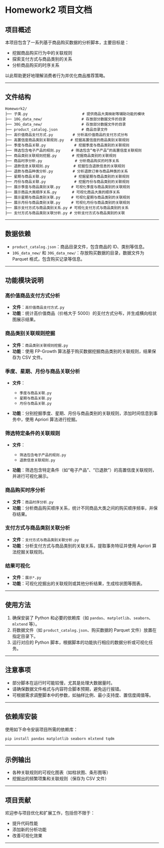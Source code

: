 # Homework2 项目文档

## 项目概述

本项目包含了一系列基于商品购买数据的分析脚本，主要目标是：

* 挖掘商品购买行为中的关联规则
* 探索支付方式与商品类别的关系
* 分析商品购买的时序关系

以此帮助更好地理解消费者行为并优化商品推荐策略。

---

## 文件结构

```
Homework2/
├── 子类.py                         # 提供商品大类映射等辅助功能的模块
├── 10G_data_new/                  # 存放部分数据文件的目录
├── 30G_data_new/                  # 存放部分数据文件的目录
├── product_catalog.json           # 商品目录文件
├── 高价值商品支付方式.py         # 分析高价值商品的支付方式分布
├── 高置信度商品类别关联规则.py   # 挖掘高置信度的商品类别关联规则
├── 季度与商品关联.py             # 挖掘季度与商品类别的关联规则
├── 筛选包含电子产品的规则.py     # 筛选包含“电子产品”的高置信度关联规则
├── 商品类别关联规则挖掘.py       # 挖掘商品类别的关联规则
├── 商品时序分析.py               # 分析商品购买的时序关系
├── 退款信息关联规则.py           # 挖掘包含退款信息的关联规则
├── 退款与商品种类分析.py         # 分析退款订单与商品种类的关系
├── 星期与商品关联.py             # 挖掘星期与商品类别的关联规则
├── 月份与商品关联.py             # 挖掘月份与商品类别的关联规则
├── 展示季度与商品类别关联.py     # 可视化季度与商品类别的关联规则
├── 展示商品大类顺序关系.py       # 可视化商品大类的顺序关系
├── 展示星期与商品类别关联.py     # 可视化星期与商品类别的关联规则
├── 展示月份与商品类别关联.py     # 可视化月份与商品类别的关联规则
├── 展示支付方式与商品类别关系.py # 可视化支付方式与商品类别的关系
├── 支付方式与商品类别关联分析.py # 分析支付方式与商品类别的关联
```

---

## 数据依赖

* `product_catalog.json`：商品目录文件，包含商品的 ID、类别等信息。
* `10G_data_new/` 和 `30G_data_new/`：存放购买数据的目录，数据文件为 Parquet 格式，包含购买记录等信息。

---

## 功能模块说明

### 高价值商品支付方式分析

* **文件**：`高价值商品支付方式.py`
* **功能**：统计高价值商品（价格大于 5000）的支付方式分布，并生成横向柱状图展示结果。

### 商品类别关联规则挖掘

* **文件**：`商品类别关联规则挖掘.py`
* **功能**：使用 FP-Growth 算法基于购买数据挖掘商品类别的关联规则，结果保存为 CSV 文件。

### 季度、星期、月份与商品关联分析

* **文件**：

  * `季度与商品关联.py`
  * `星期与商品关联.py`
  * `月份与商品关联.py`
* **功能**：分别挖掘季度、星期、月份与商品类别的关联规则，添加时间信息到事务中，使用 Apriori 算法进行挖掘。

### 筛选特定条件的关联规则

* **文件**：

  * `筛选包含电子产品的规则.py`
  * `退款信息关联规则.py`
* **功能**：筛选包含特定条件（如“电子产品”、“已退款”）的高置信度关联规则，并进行可视化展示。

### 商品购买时序分析

* **文件**：`商品时序分析.py`
* **功能**：分析商品购买顺序关系，统计不同商品大类之间的购买顺序频率，并保存结果。

### 支付方式与商品类别关联分析

* **文件**：`支付方式与商品类别关联分析.py`
* **功能**：分析支付方式与商品类别的关联关系，提取事务特征并使用 Apriori 算法挖掘关联规则。

### 结果可视化

* **文件**：`展示*.py`
* **功能**：可视化挖掘出的关联规则或其他分析结果，生成柱状图等图表。

---

## 使用方法

1. 确保安装了 Python 和必要的依赖库（如 `pandas`、`matplotlib`、`seaborn`、`mlxtend` 等）。
2. 将数据文件（如 `product_catalog.json`、购买数据的 Parquet 文件）放置在指定目录下。
3. 运行对应的 Python 脚本，根据脚本的功能执行相应的数据分析或可视化任务。

---

## 注意事项

* 部分脚本在运行时可能较慢，尤其是处理大数据量时。
* 请确保数据文件格式与内容符合脚本预期，避免运行报错。
* 可根据需求调整脚本中的参数，如抽样比例、最小支持度、置信度阈值等。

---

## 依赖库安装

使用如下命令安装项目所需的依赖库：

```bash
pip install pandas matplotlib seaborn mlxtend tqdm
```

---

## 示例输出

* 各种关联规则的可视化图表（如柱状图、条形图等）
* 挖掘出的频繁项集和关联规则（保存为 CSV 文件）

---

## 项目贡献

欢迎参与项目优化和扩展工作，包括但不限于：

* 提升代码性能
* 添加新的分析功能
* 改善可视化效果

---
